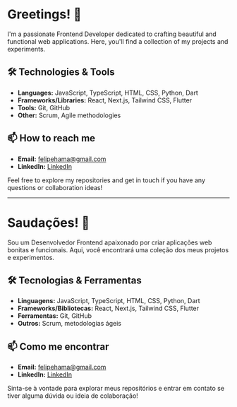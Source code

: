 # Greetings! 👋

I'm a passionate Frontend Developer dedicated to crafting beautiful and functional web applications. Here, you'll find a collection of my projects and experiments.

## 🛠 Technologies & Tools

- **Languages:** JavaScript, TypeScript, HTML, CSS, Python, Dart
- **Frameworks/Libraries:** React, Next.js, Tailwind CSS, Flutter
- **Tools:** Git, GitHub
- **Other:** Scrum, Agile methodologies

## 📫 How to reach me

- **Email:** [felipehama@gmail.com](mailto:felipehama@gmail.com)
- **LinkedIn:** [LinkedIn](https://linkedin.com/in/felipehborges)

Feel free to explore my repositories and get in touch if you have any questions or collaboration ideas!

---

# Saudações! 👋

Sou um Desenvolvedor Frontend apaixonado por criar aplicações web bonitas e funcionais. Aqui, você encontrará uma coleção dos meus projetos e experimentos.

## 🛠 Tecnologias & Ferramentas

- **Linguagens:** JavaScript, TypeScript, HTML, CSS, Python, Dart
- **Frameworks/Bibliotecas:** React, Next.js, Tailwind CSS, Flutter
- **Ferramentas:** Git, GitHub
- **Outros:** Scrum, metodologias ágeis

## 📫 Como me encontrar

- **Email:** [felipehama@gmail.com](mailto:felipehama@gmail.com)
- **LinkedIn:** [LinkedIn](https://linkedin.com/in/felipehborges)

Sinta-se à vontade para explorar meus repositórios e entrar em contato se tiver alguma dúvida ou ideia de colaboração!
